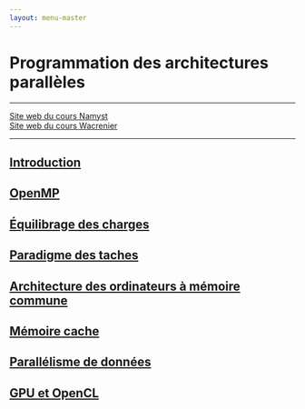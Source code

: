 ```yaml
---
layout: menu-master
---
```


# Programmation des architectures parallèles

---

[Site web du cours Namyst](https://gforgeron.gitlab.io/pap/)  
[Site web du cours Wacrenier](https://dept-info.labri.fr/ENSEIGNEMENT/pmc/)

---

## [Introduction](cours-1)

## [OpenMP](cours-2)

## [Équilibrage des charges](cours-3)

## [Paradigme des taches](cours-4)

## [Architecture des ordinateurs à mémoire commune](cours-5)

## [Mémoire cache](cours-6)

## [Parallélisme de données](cours-7)

## [GPU et OpenCL](cours-8)
